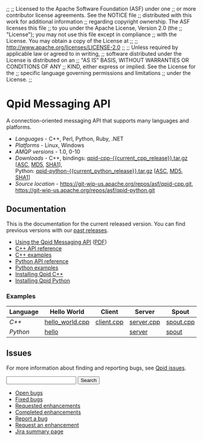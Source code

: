 ;;
;; Licensed to the Apache Software Foundation (ASF) under one
;; or more contributor license agreements.  See the NOTICE file
;; distributed with this work for additional information
;; regarding copyright ownership.  The ASF licenses this file
;; to you under the Apache License, Version 2.0 (the
;; "License"); you may not use this file except in compliance
;; with the License.  You may obtain a copy of the License at
;; 
;;   http://www.apache.org/licenses/LICENSE-2.0
;; 
;; Unless required by applicable law or agreed to in writing,
;; software distributed under the License is distributed on an
;; "AS IS" BASIS, WITHOUT WARRANTIES OR CONDITIONS OF ANY
;; KIND, either express or implied.  See the License for the
;; specific language governing permissions and limitations
;; under the License.
;;

# Qpid Messaging API

A connection-oriented messaging API that supports many languages and
platforms.

  - *Languages* - C++, Perl, Python, Ruby, .NET
  - *Platforms* - Linux, Windows
  - *AMQP versions* - 1.0, 0-10
  - *Downloads* - C++, bindings: [qpid-cpp-{{current_cpp_release}}.tar.gz](http://www.apache.org/dyn/closer.lua/qpid/cpp/{{current_cpp_release}}/qpid-cpp-{{current_cpp_release}}.tar.gz) \[[ASC](http://www.apache.org/dist/qpid/cpp/{{current_cpp_release}}/qpid-cpp-{{current_cpp_release}}.tar.gz.asc), [MD5](http://www.apache.org/dist/qpid/cpp/{{current_cpp_release}}/qpid-cpp-{{current_cpp_release}}.tar.gz.md5), [SHA1](http://www.apache.org/dist/qpid/cpp/{{current_cpp_release}}/qpid-cpp-{{current_cpp_release}}.tar.gz.sha1)],<br/>Python: [qpid-python-{{current_python_release}}.tar.gz](http://www.apache.org/dyn/closer.lua/qpid/python/{{current_python_release}}/qpid-python-{{current_python_release}}.tar.gz) \[[ASC](http://www.apache.org/dist/qpid/python/{{current_python_release}}/qpid-python-{{current_python_release}}.tar.gz.asc), [MD5](http://www.apache.org/dist/qpid/python/{{current_python_release}}/qpid-python-{{current_python_release}}.tar.gz.md5), [SHA1](http://www.apache.org/dist/qpid/python/{{current_python_release}}/qpid-python-{{current_python_release}}.tar.gz.sha1)]
  - *Source location* -  <https://git-wip-us.apache.org/repos/asf/qpid-cpp.git>,<br/> <https://git-wip-us.apache.org/repos/asf/qpid-python.git>

## Documentation

This is the documentation for the current released version.  You can
find previous versions with our
[past releases]({{site_url}}/releases/index.html#past-releases).

<div class="two-column" markdown="1">

 - [Using the Qpid Messaging API]({{current_cpp_release_url}}/messaging-api/book/using-the-qpid-messaging-api.html) ([PDF]({{current_cpp_release_url}}/messaging-api/qpid-messaging-api-book.pdf))
 - [C++ API reference]({{current_cpp_release_url}}/messaging-api/cpp/api/annotated.html)
 - [C++ examples]({{current_cpp_release_url}}/messaging-api/cpp/examples/index.html)
 - [Python API reference]({{current_python_release_url}}/messaging-api/api/index.html)
 - [Python examples]({{current_python_release_url}}/messaging-api/examples/index.html)
 - [Installing Qpid C++](https://raw.githubusercontent.com/apache/qpid-cpp/master/INSTALL.txt)
 - [Installing Qpid Python](https://raw.githubusercontent.com/apache/qpid-python/master/README.md)

</div>

### Examples

  | Language | Hello World | Client | Server | Spout | Drain |
  | - | - | - | - | - | - |
  | *C++* | [hello_world.cpp]({{current_cpp_release_url}}/messaging-api/cpp/examples/hello_world.cpp.html) | [client.cpp]({{current_cpp_release_url}}/messaging-api/cpp/examples/client.cpp.html) | [server.cpp]({{current_cpp_release_url}}/messaging-api/cpp/examples/server.cpp.html) | [spout.cpp]({{current_cpp_release_url}}/messaging-api/cpp/examples/spout.cpp.html) | [drain.cpp]({{current_cpp_release_url}}/messaging-api/cpp/examples/drain.cpp.html) |
  | *Python* | [hello]({{current_python_release_url}}/messaging-api/examples/hello.html) |  | [server]({{current_python_release_url}}/messaging-api/examples/server.html) | [spout]({{current_python_release_url}}/messaging-api/examples/spout.html) | [drain]({{current_python_release_url}}/messaging-api/examples/drain.html) |

## Issues

For more information about finding and reporting bugs, see
[Qpid issues]({{site_url}}/issues.html).

<form id="jira-search-form">
  <input type="hidden" name="jql" value="project = QPID and component in ('C++ Client', 'Dot Net Client', 'Perl Client', 'Python Client', 'Ruby Client') and text ~ '{}' order by updatedDate desc"/>
  <input type="text" name="text"/>
  <button type="submit">Search</button>
</form>

<div class="two-column" markdown="1">

 - [Open bugs](https://issues.apache.org/jira/issues/?jql=resolution%20%3D%20EMPTY%20and%20issuetype%20%3D%20%22Bug%22%20and%20component%20in%20\(%22C%2B%2B%20Client%22%2C%20%22Dot%20Net%20Client%22%2C%20%22Perl%20Client%22%2C%20%22Python%20Client%22%2C%20%22Ruby%20Client%22\)%20and%20project%20%3D%20%22QPID%22)
 - [Fixed bugs](https://issues.apache.org/jira/issues/?jql=resolution%20%3D%20Fixed%20and%20issuetype%20%3D%20%22Bug%22%20and%20component%20in%20\(%22C%2B%2B%20Client%22%2C%20%22Dot%20Net%20Client%22%2C%20%22Perl%20Client%22%2C%20%22Python%20Client%22%2C%20%22Ruby%20Client%22\)%20and%20project%20%3D%20%22QPID%22)
 - [Requested enhancements](https://issues.apache.org/jira/issues/?jql=resolution%20%3D%20EMPTY%20and%20issuetype%20in%20\(%22New%20Feature%22%2C%20%22Improvement%22\)%20and%20component%20in%20\(%22C%2B%2B%20Client%22%2C%20%22Dot%20Net%20Client%22%2C%20%22Perl%20Client%22%2C%20%22Python%20Client%22%2C%20%22Ruby%20Client%22\)%20and%20project%20%3D%20%22QPID%22)
 - [Completed enhancements](https://issues.apache.org/jira/issues/?jql=resolution%20%3D%20Fixed%20and%20issuetype%20in%20\(%22New%20Feature%22%2C%20%22Improvement%22\)%20and%20component%20in%20\(%22C%2B%2B%20Client%22%2C%20%22Dot%20Net%20Client%22%2C%20%22Perl%20Client%22%2C%20%22Python%20Client%22%2C%20%22Ruby%20Client%22\)%20and%20project%20%3D%20%22QPID%22)
 - [Report a bug](http://issues.apache.org/jira/secure/CreateIssueDetails!init.jspa?pid=12310520&issuetype=1&priority=3&summary=[Enter%20a%20brief%20description]&components=12311396)
 - [Request an enhancement](http://issues.apache.org/jira/secure/CreateIssueDetails!init.jspa?pid=12310520&issuetype=4&priority=3&summary=[Enter%20a%20brief%20description]&components=12311396)
 - [Jira summary page](http://issues.apache.org/jira/browse/QPID/component/12311396)

</div>
